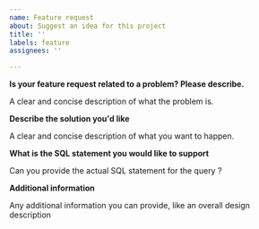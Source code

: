 ```yaml
---
name: Feature request
about: Suggest an idea for this project
title: ''
labels: feature
assignees: ''

---
```


**Is your feature request related to a problem? Please describe.**

A clear and concise description of what the problem is.

**Describe the solution you'd like**

A clear and concise description of what you want to happen.

**What is the SQL statement you would like to support**

Can you provide the actual SQL statement for the query ?

**Additional information**

Any additional information you can provide, like an overall design description
